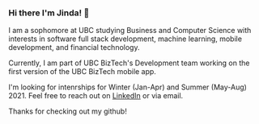 ### Hi there I'm Jinda! 👋

I am a sophomore at UBC studying Business and Computer Science with interests in software full stack development, machine learning, mobile development, and financial technology. 

Currently, I am part of UBC BizTech's Development team working on the first version of the UBC BizTech mobile app.

I'm looking for intenrships for Winter (Jan-Apr) and Summer (May-Aug) 2021. Feel free to reach out on [LinkedIn](linkedin.com/in/jindazhao) or via email.

Thanks for checking out my github!
